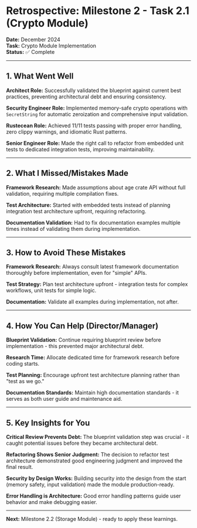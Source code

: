 # Retrospective: Milestone 2 - Task 2.1 (Crypto Module)

**Date:** December 2024  
**Task:** Crypto Module Implementation  
**Status:** ✅ Complete

---

## 1. What Went Well

**Architect Role:** Successfully validated the blueprint against current best practices, preventing architectural debt and ensuring consistency.

**Security Engineer Role:** Implemented memory-safe crypto operations with `SecretString` for automatic zeroization and comprehensive input validation.

**Rustecean Role:** Achieved 11/11 tests passing with proper error handling, zero clippy warnings, and idiomatic Rust patterns.

**Senior Engineer Role:** Made the right call to refactor from embedded unit tests to dedicated integration tests, improving maintainability.

---

## 2. What I Missed/Mistakes Made

**Framework Research:** Made assumptions about age crate API without full validation, requiring multiple compilation fixes.

**Test Architecture:** Started with embedded tests instead of planning integration test architecture upfront, requiring refactoring.

**Documentation Validation:** Had to fix documentation examples multiple times instead of validating them during implementation.

---

## 3. How to Avoid These Mistakes

**Framework Research:** Always consult latest framework documentation thoroughly before implementation, even for "simple" APIs.

**Test Strategy:** Plan test architecture upfront - integration tests for complex workflows, unit tests for simple logic.

**Documentation:** Validate all examples during implementation, not after.

---

## 4. How You Can Help (Director/Manager)

**Blueprint Validation:** Continue requiring blueprint review before implementation - this prevented major architectural debt.

**Research Time:** Allocate dedicated time for framework research before coding starts.

**Test Planning:** Encourage upfront test architecture planning rather than "test as we go."

**Documentation Standards:** Maintain high documentation standards - it serves as both user guide and maintenance aid.

---

## 5. Key Insights for You

**Critical Review Prevents Debt:** The blueprint validation step was crucial - it caught potential issues before they became architectural debt.

**Refactoring Shows Senior Judgment:** The decision to refactor test architecture demonstrated good engineering judgment and improved the final result.

**Security by Design Works:** Building security into the design from the start (memory safety, input validation) made the module production-ready.

**Error Handling is Architecture:** Good error handling patterns guide user behavior and make debugging easier.

---

**Next:** Milestone 2.2 (Storage Module) - ready to apply these learnings.
